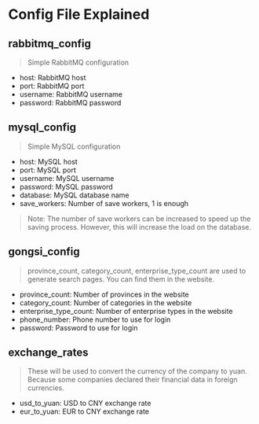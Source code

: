 # Config File Explained

## rabbitmq_config
> Simple RabbitMQ configuration
- host: RabbitMQ host
- port: RabbitMQ port
- username: RabbitMQ username
- password: RabbitMQ password

## mysql_config
> Simple MySQL configuration
- host: MySQL host
- port: MySQL port
- username: MySQL username
- password: MySQL password
- database: MySQL database name
- save_workers: Number of save workers, 1 is enough
> Note: The number of save workers can be increased to speed up the saving process. However, this will increase the load on the database.

## gongsi_config
> province_count, category_count, enterprise_type_count are used to generate search pages. You can find them in the website.
- province_count: Number of provinces in the website
- category_count: Number of categories in the website
- enterprise_type_count: Number of enterprise types in the website
- phone_number: Phone number to use for login
- password: Password to use for login

## exchange_rates

> These will be used to convert the currency of the company to yuan. Because some companies declared their financial data in foreign currencies.

- usd_to_yuan: USD to CNY exchange rate
- eur_to_yuan: EUR to CNY exchange rate
